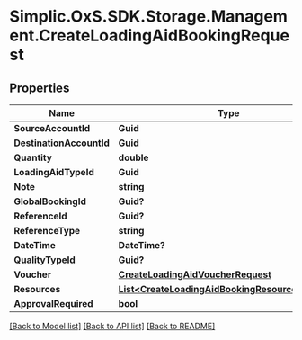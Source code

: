 # Simplic.OxS.SDK.Storage.Management.CreateLoadingAidBookingRequest

## Properties

Name | Type | Description | Notes
------------ | ------------- | ------------- | -------------
**SourceAccountId** | **Guid** |  | 
**DestinationAccountId** | **Guid** |  | 
**Quantity** | **double** |  | [optional] 
**LoadingAidTypeId** | **Guid** |  | 
**Note** | **string** |  | [optional] 
**GlobalBookingId** | **Guid?** |  | [optional] 
**ReferenceId** | **Guid?** |  | [optional] 
**ReferenceType** | **string** |  | [optional] 
**DateTime** | **DateTime?** |  | [optional] 
**QualityTypeId** | **Guid?** |  | [optional] 
**Voucher** | [**CreateLoadingAidVoucherRequest**](CreateLoadingAidVoucherRequest.md) |  | [optional] 
**Resources** | [**List&lt;CreateLoadingAidBookingResourceRequest&gt;**](CreateLoadingAidBookingResourceRequest.md) |  | [optional] 
**ApprovalRequired** | **bool** |  | [optional] 

[[Back to Model list]](../README.md#documentation-for-models) [[Back to API list]](../README.md#documentation-for-api-endpoints) [[Back to README]](../README.md)

